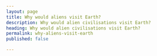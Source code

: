 ```yaml
---
layout: page
title: Why would aliens visit Earth?
description: Why would alien civilisations visit Earth?
heading: Why would alien civilisations visit Earth?
permalink: why-aliens-visit-earth
published: false

---
```

